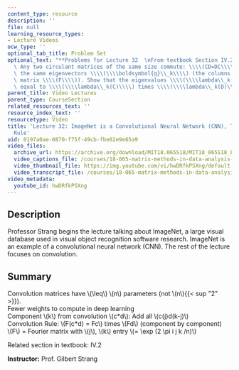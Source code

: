```yaml
---
content_type: resource
description: ''
file: null
learning_resource_types:
- Lecture Videos
ocw_type: ''
optional_tab_title: Problem Set
optional_text: "**Problems for Lecture 32  \nFrom textbook Section IV.2**\n\n4\\.\
  \ Any two circulant matrices of the same size commute: \\\\(CD=DC\\\\). They have\
  \ the same eigenvectors \\\\(\\\\boldsymbol{q}\\_k\\\\) (the columns of the Fourier\
  \ matrix \\\\(F\\\\)). Show that the eigenvalues \\\\(\\\\lambda\\_k(CD)\\\\) are\
  \ equal to \\\\(\\\\lambda\\_k(C)\\\\) times \\\\(\\\\lambda\\_k(D)\\\\)."
parent_title: Video Lectures
parent_type: CourseSection
related_resources_text: ''
resource_index_text: ''
resourcetype: Video
title: 'Lecture 32: ImageNet is a Convolutional Neural Network (CNN), The Convolution
  Rule'
uid: 0197a0ae-0870-f75f-49cb-fbe02e9e65a9
video_files:
  archive_url: https://archive.org/download/MIT18.065S18/MIT18_065S18_Lecture32_300k.mp4
  video_captions_file: /courses/18-065-matrix-methods-in-data-analysis-signal-processing-and-machine-learning-spring-2018/bce815326359585daa637823cd6e6a46_hwDRfkPSXng.vtt
  video_thumbnail_file: https://img.youtube.com/vi/hwDRfkPSXng/default.jpg
  video_transcript_file: /courses/18-065-matrix-methods-in-data-analysis-signal-processing-and-machine-learning-spring-2018/f05ad51e5ee027dee95a998604e0dfdf_hwDRfkPSXng.pdf
video_metadata:
  youtube_id: hwDRfkPSXng
---
```


Description
-----------

Professor Strang begins the lecture talking about ImageNet, a large visual database used in visual object recognition software research. ImageNet is an example of a convolutional neural network (CNN). The rest of the lecture focuses on convolution.

Summary
-------

Convolution matrices have \\(\\leq\\) \\(n\\) parameters (not \\(n\\){{< sup "2" >}}).  
Fewer weights to compute in deep learning  
Component \\(k\\) from convolution \\(c\*d\\): Add all \\(c(j)d(k-j)\\)  
Convolution Rule: \\(F(c\*d) = Fc\\) times \\(Fd\\) (component by component)  
\\(F\\) = Fourier matrix with \\(j\\), \\(k\\) entry \\(= \\exp (2 \\pi i j k /n)\\)

Related section in textbook: IV.2

**Instructor:** Prof. Gilbert Strang